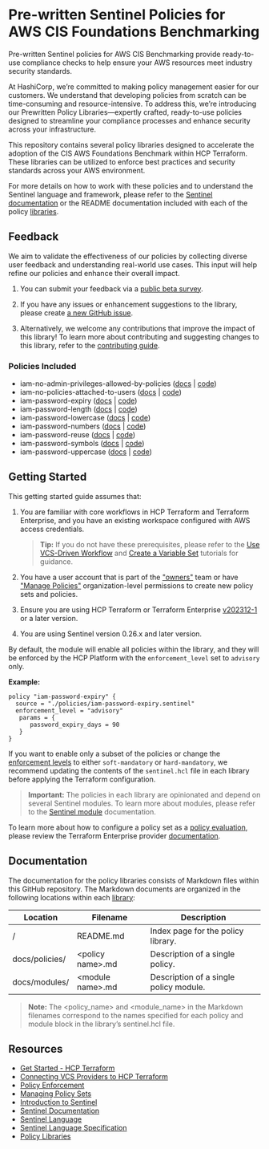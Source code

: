 # Pre-written Sentinel Policies for AWS CIS Foundations Benchmarking

Pre-written Sentinel policies for AWS CIS Benchmarking provide ready-to-use compliance checks to help ensure your AWS resources meet industry security standards.

At HashiCorp, we’re committed to making policy management easier for our customers. We understand that developing policies from scratch can be time-consuming and resource-intensive. To address this, we’re introducing our Prewritten Policy Libraries—expertly crafted, ready-to-use policies designed to streamline your compliance processes and enhance security across your infrastructure.

This repository contains several policy libraries designed to accelerate the adoption of the CIS AWS Foundations Benchmark within HCP Terraform. These libraries can be utilized to enforce best practices and security standards across your AWS environment.

For more details on how to work with these policies and to understand the Sentinel language and framework, please refer to the [Sentinel documentation](https://developer.hashicorp.com/sentinel/) or the README documentation included with each of the policy [libraries](https://github.com/hashicorp/policy-library-cis-aws-cloudtrail-terraform/blob/main/docs/policies).

## Feedback

We aim to validate the effectiveness of our policies by collecting diverse user feedback and understanding real-world use cases. This input will help refine our policies and enhance their overall impact. 

1. You can submit your feedback via a [public beta survey](https://docs.google.com/forms/d/e/1FAIpQLScswwLMaVaRuYRGJzDjNiycwM4BUa_gAIsAE_zOPdgyFeLXCA/viewform).

2. If you have any issues or enhancement suggestions to the library, please create [a new GitHub issue](https://github.com/hashicorp/policy-library-cis-aws-cloudtrail-terraform/issues/new).

3. Alternatively, we welcome any contributions that improve the impact of this library! To learn more about contributing and suggesting changes to this library, refer to the [contributing guide](https://github.com/hashicorp/policy-library-cis-aws-cloudtrail-terraform/blob/main/CONTRIBUTING.md).

### Policies Included

- iam-no-admin-privileges-allowed-by-policies ([docs](https://github.com/hashicorp/policy-library-cis-aws-iam-terraform/blob/main/docs/policies/iam-no-admin-privileges-allowed-by-policies.md) | [code](https://github.com/hashicorp/policy-library-cis-aws-iam-terraform/blob/main/policies/iam-no-admin-privileges-allowed-by-policies.sentinel))
- iam-no-policies-attached-to-users ([docs](https://github.com/hashicorp/policy-library-cis-aws-iam-terraform/blob/main/docs/policies/iam-no-policies-attached-to-users.md) | [code](https://github.com/hashicorp/policy-library-cis-aws-iam-terraform/blob/main/policies/iam-no-policies-attached-to-users.sentinel))
- iam-password-expiry ([docs](https://github.com/hashicorp/policy-library-cis-aws-iam-terraform/blob/main/docs/policies/iam-password-expiry.md) | [code](https://github.com/hashicorp/policy-library-cis-aws-iam-terraform/blob/main/policies/iam-password-expiry.sentinel))
- iam-password-length ([docs](https://github.com/hashicorp/policy-library-cis-aws-iam-terraform/blob/main/docs/policies/iam-password-length.md) | [code](https://github.com/hashicorp/policy-library-cis-aws-iam-terraform/blob/main/policies/iam-password-length.sentinel))
- iam-password-lowercase ([docs](https://github.com/hashicorp/policy-library-cis-aws-iam-terraform/blob/main/docs/policies/iam-password-lowercase.md) | [code](https://github.com/hashicorp/policy-library-cis-aws-iam-terraform/blob/main/policies/iam-password-lowercase.sentinel))
- iam-password-numbers ([docs](https://github.com/hashicorp/policy-library-cis-aws-iam-terraform/blob/main/docs/policies/iam-password-numbers.md) | [code](https://github.com/hashicorp/policy-library-cis-aws-iam-terraform/blob/main/policies/iam-password-numbers.sentinel))
- iam-password-reuse ([docs](https://github.com/hashicorp/policy-library-cis-aws-iam-terraform/blob/main/docs/policies/iam-password-reuse.md) | [code](https://github.com/hashicorp/policy-library-cis-aws-iam-terraform/blob/main/policies/iam-password-reuse.sentinel))
- iam-password-symbols ([docs](https://github.com/hashicorp/policy-library-cis-aws-iam-terraform/blob/main/docs/policies/iam-password-symbols.md) | [code](https://github.com/hashicorp/policy-library-cis-aws-iam-terraform/blob/main/policies/iam-password-symbols.sentinel))
- iam-password-uppercase ([docs](https://github.com/hashicorp/policy-library-cis-aws-iam-terraform/blob/main/docs/policies/iam-password-uppercase.md) | [code](https://github.com/hashicorp/policy-library-cis-aws-iam-terraform/blob/main/policies/iam-password-uppercase.sentinel))

## Getting Started

This getting started guide assumes that:

1. You are familiar with core workflows in HCP Terraform and Terraform Enterprise, and you have an existing workspace configured with AWS access credentials.

   > **Tip:** If you do not have these prerequisites, please refer to the [Use VCS-Driven Workflow](https://developer.hashicorp.com/terraform/tutorials/cloud-get-started/cloud-vcs-change) and [Create a Variable Set](https://developer.hashicorp.com/terraform/tutorials/cloud-get-started/cloud-create-variable-set) tutorials for guidance.

2. You have a user account that is part of the ["owners"](https://developer.hashicorp.com/terraform/cloud-docs/users-teams-organizations/permissions#organization-owners) team or have ["Manage Policies"](https://developer.hashicorp.com/terraform/cloud-docs/users-teams-organizations/permissions#manage-policies) organization-level permissions to create new policy sets and policies.

3. Ensure you are using HCP Terraform or Terraform Enterprise [v202312-1](https://developer.hashicorp.com/terraform/enterprise/releases/2023/v202312-1) or a later version.

4. You are using Sentinel version 0.26.x and later version.

By default, the module will enable all policies within the library, and they will be enforced by the HCP Platform with the `enforcement_level` set to `advisory` only.

**Example:**
```
policy "iam-password-expiry" {
  source = "./policies/iam-password-expiry.sentinel"
  enforcement_level = "advisory"
   params = {
      password_expiry_days = 90
   }
}
```

If you want to enable only a subset of the policies or change the [enforcement levels](https://developer.hashicorp.com/sentinel/docs/concepts/enforcement-levels) to either `soft-mandatory` or `hard-mandatory`, we recommend updating the contents of the `sentinel.hcl` file in each library before applying the Terraform configuration.

> **Important:**
The policies in each library are opinionated and depend on several Sentinel modules. To learn more about modules, please refer to the [Sentinel module](https://developer.hashicorp.com/sentinel/docs/extending/modules) documentation.
>
To learn more about how to configure a policy set as a [policy evaluation](https://developer.hashicorp.com/terraform/cloud-docs/policy-enforcement/manage-policy-sets#policy-evaluations), please review the Terraform Enterprise provider [documentation](https://registry.terraform.io/providers/hashicorp/tfe/latest/docs/resources/policy_set#agent_enabled).

## Documentation

The documentation for the policy libraries consists of Markdown files within this GitHub repository. The Markdown documents are organized in the following locations within each [library](./libraries/):

| Location       | Filename           | Description                            |
|----------------|--------------------|----------------------------------------|
| /              | README.md          | Index page for the policy library.     |
| docs/policies/ | <policy name\>.md  | Description of a single policy.        |
| docs/modules/  | <module name\>.md  | Description of a single policy module. |

> **Note:** The <policy_name> and <module_name> in the Markdown filenames correspond to the names specified for each policy and module block in the library’s sentinel.hcl file.


## Resources

- [Get Started - HCP Terraform](https://developer.hashicorp.com/terraform/tutorials/cloud-get-started)
- [Connecting VCS Providers to HCP Terraform](https://developer.hashicorp.com/terraform/cloud-docs/vcs)
- [Policy Enforcement](https://developer.hashicorp.com/terraform/cloud-docs/policy-enforcement)
- [Managing Policy Sets](https://developer.hashicorp.com/terraform/cloud-docs/policy-enforcement/manage-policy-sets)
- [Introduction to Sentinel](https://developer.hashicorp.com/sentinel/intro/what)
- [Sentinel Documentation](https://developer.hashicorp.com/sentinel/docs)
- [Sentinel Language](https://developer.hashicorp.com/sentinel/docs/language/)
- [Sentinel Language Specification](https://developer.hashicorp.com/sentinel/docs/language/spec)
- [Policy Libraries](https://registry.terraform.io/browse/policies)

